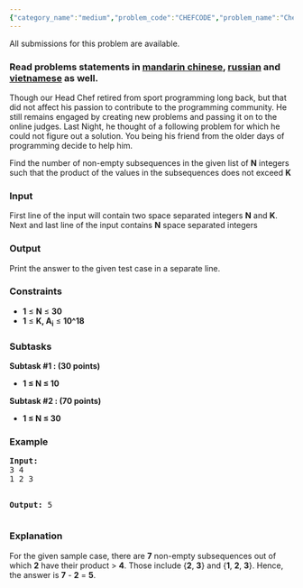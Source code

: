 ```yaml
---
{"category_name":"medium","problem_code":"CHEFCODE","problem_name":"Chef and Subsequences","languages_supported":{"0":"ADA","1":"ASM","2":"BASH","3":"BF","4":"C","5":"C99 strict","6":"CAML","7":"CLOJ","8":"CLPS","9":"CPP 4.3.2","10":"CPP 4.9.2","11":"CPP14","12":"CS2","13":"D","14":"ERL","15":"FORT","16":"FS","17":"GO","18":"HASK","19":"ICK","20":"ICON","21":"JAVA","22":"JS","23":"LISP clisp","24":"LISP sbcl","25":"LUA","26":"NEM","27":"NICE","28":"NODEJS","29":"PAS fpc","30":"PAS gpc","31":"PERL","32":"PERL6","33":"PHP","34":"PIKE","35":"PRLG","36":"PYPY","37":"PYTH","38":"PYTH 3.4","39":"RUBY","40":"SCALA","41":"SCM chicken","42":"SCM guile","43":"SCM qobi","44":"ST","45":"TCL","46":"TEXT","47":"WSPC"},"max_timelimit":1,"source_sizelimit":50000,"problem_author":"prateekg603","problem_tester":null,"date_added":"5-05-2017","tags":{"0":"long","1":"may17","2":"prateekg603"},"editorial_url":"https://discuss.codechef.com/problems/CHEFCODE","time":{"view_start_date":1495099800,"submit_start_date":1495099800,"visible_start_date":1495099800,"end_date":1735669800},"layout":"problem"}
---
```

<span class="solution-visible-txt">All submissions for this problem are available.</span><h3>Read problems statements in <a target="_blank" 
href="http://www.codechef.com/download/translated/MAY17/mandarin/CHEFCODE.pdf">mandarin chinese</a>, <a target="_blank" href="http://www.codechef.com/download/translated/MAY17/russian/CHEFCODE.pdf">russian</a> and <a target="_blank" href="http://www.codechef.com/download/translated/MAY17/vietnamese/CHEFCODE.pdf">vietnamese</a> as well.</h3>


<p>Though our Head Chef retired from sport programming long back, but that did not affect his passion to contribute to the programming community. He still remains engaged by creating new problems and passing it on to the online judges. Last Night, he thought of a following problem for which he could not figure out a solution. You being his friend from the older days of programming decide to help him.</p>

<p>
Find the number of non-empty subsequences in the given list of <b>N</b> integers such that the product of the values in the subsequences does not exceed <b>K</b>
</p>

<h3>Input</h3>
<p>First line of the input will contain two space separated integers <b>N</b> and <b>K</b>. Next and last line of the input contains <b>N</b> space separated integers</p>

<h3>Output</h3>
<p>Print the answer to the given test case in a separate line.</p>

<h3>Constraints</h3>
<ul>
<li><b>1</b> ≤ <b>N</b> ≤ <b>30</b></li>
<li><b>1</b> ≤ <b>K, A<sub>i</sub></b> ≤ <b>10^18</b></li>
</ul>

<h3>Subtasks</h3>
<p>
<b>Subtask #1 : (30 points)</b>
<ul>
<li><b>1 ≤ N ≤ 10</b></li>
</ul>
</p>

<p>
<b>Subtask #2 : (70 points) </b>
<ul>
<li><b>1 ≤ N ≤ 30</b></li>
</ul>
</p>

<h3>Example</h3>
<pre><b>Input:</b>
3 4
1 2 3

<b>Output:</b>
5
</pre>

<h3>Explanation</h3>
<p>
For the given sample case, there are <b>7</b> non-empty subsequences out of which <b>2</b> have their product > <b>4</b>. Those include {<b>2</b>, <b>3</b>} and {<b>1</b>, <b>2</b>, <b>3</b>}. Hence, the answer is <b>7</b> - <b>2</b> = <b>5</b>.
</p>
